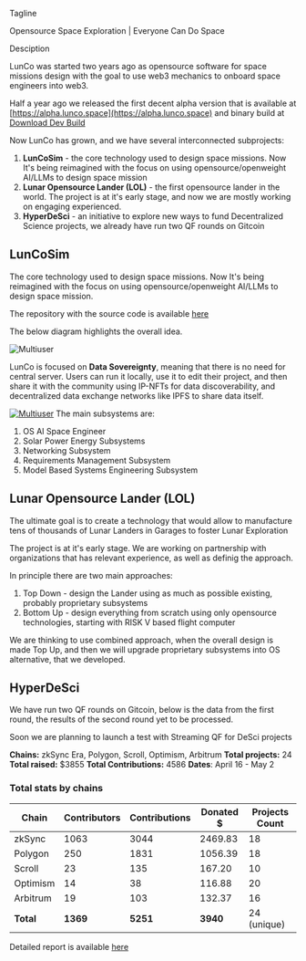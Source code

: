 Tagline

Opensource Space Exploration | Everyone Can Do Space

Desciption

LunCo was started two years ago as opensource software for space missions design with the goal to use web3 mechanics to onboard space engineers into web3.

Half a year ago we released the first decent alpha version that is available at [https://alpha.lunco.space](https://alpha.lunco.space) and binary build at [Download Dev Build](https://github.com/LunCoSim/lunco-sim/releases/tag/v0.4.0-dev1)

Now LunCo has grown, and we have several interconnected subprojects:

1. **LunCoSim** - the core technology used to design space missions. Now It's being reimagined with the focus on using opensource/openweight AI/LLMs to design space mission
2. **Lunar Opensource Lander (LOL)** - the first opensource lander in the world. The project is at it's early stage, and now we are mostly working on engaging experienced. 
3. **HyperDeSci** - an initiative to explore new ways to fund Decentralized Science projects, we already have run two QF rounds on Gitcoin

## LunCoSim


The core technology used to design space missions. Now It's being reimagined with the focus on using opensource/openweight AI/LLMs to design space mission. 

The repository with the source code is available [here](https://github.com/LunCoSim/lunco-sim)

The below diagram highlights the overall idea.

![Multiuser](https://bafybeic5mnsajdsyrszy7ddnoy5uvxhz76usukcnatp5g5exqapqagzcc4.ipfs.w3s.link/Combining%20simulations.png)

LunCo is focused on **Data Sovereignty**, meaning that there is no need for central server. Users can run it locally, use it to edit their project, and then share it with the community using IP-NFTs for data discoverability, and decentralized data exchange networks like IPFS to share data itself.

[![Multiuser](https://bafybeibdidgnutcuhqodxkvnh3qpecugyu6a7p6rvk7w36jwe5m4mtotty.ipfs.w3s.link/Federated.png)](https://twitter.com/LunCoSim/status/1679031437780201472)
The main subsystems are:

1. OS AI Space Engineer
2. Solar Power Energy Subsystems
3. Networking Subsystem
4. Requirements Management Subsystem
5. Model Based Systems Engineering Subsystem
## Lunar Opensource Lander (LOL)

The ultimate goal is to create a technology that would allow to manufacture tens of thousands of Lunar Landers in Garages to foster Lunar Exploration

The project is at it's early stage. We are working on partnership with organizations that has relevant experience, as well as definig the approach.

In principle there are two main approaches:

1. Top Down - design the Lander using as much as possible existing, probably proprietary subsystems
2. Bottom Up - design everything from scratch using only opensource technologies, starting with RISK V based flight computer

We are thinking to use combined approach, when the overall design is made Top Up, and then we will upgrade proprietary subsystems into OS alternative, that we developed.

## HyperDeSci 

We have run two QF rounds on Gitcoin,  below is the data from the first round, the results of the second round yet to be processed.

Soon we are planning to launch a test with Streaming QF for DeSci projects

**Chains:** zkSync Era, Polygon, Scroll, Optimism, Arbitrum
**Total projects:** 24 
**Total raised:** $3855
**Total Contributions:** 4586
**Dates**: April 16 - May 2

### Total stats by chains

| Chain     | Contributors | Contributions | Donated $ | Projects Count |
| --------- | ------------ | ------------- | --------- | -------------- |
| zkSync    | $1063$       | 3044          | 2469.83   | 18             |
| Polygon   | $250$        | 1831          | 1056.39   | 18             |
| Scroll    | $23$         | 135           | 167.20    | 10             |
| Optimism  | $14$         | 38            | 116.88    | 20             |
| Arbitrum  | $19$         | 103           | 132.37    | 16             |
| **Total** | **1369**     | **5251**      | **3940**  | 24 (unique)    |

Detailed report is available [here](https://github.com/LunCoSim/hyperdesci/blob/main/ROUND_ONE_REPORT.md)